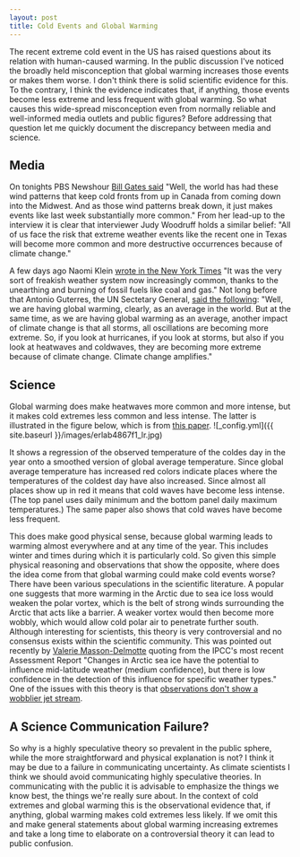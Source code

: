 ```yaml
---
layout: post
title: Cold Events and Global Warming
---
```

The recent extreme cold event in the US has raised questions about its relation with human-caused warming. 
In the public discussion I've noticed the broadly held misconception that global warming increases those 
events or makes them worse. I don't think there is solid scientific evidence for this. To the contrary, I think 
the evidence indicates that, if anything, those events become less extreme and less frequent with global warming. 
So what causes this wide-spread misconception even from normally reliable and well-informed media outlets and public figures? 
Before addressing that question let me quickly document the discrepancy between media and science.

## Media
On tonights PBS Newshour [Bill Gates said](https://www.pbs.org/newshour/show/bill-gates-on-tackling-climate-change-and-the-ongoing-pandemic-response) 
"Well, the world has had these wind patterns 
that keep cold fronts from up in Canada from coming down into the Midwest. And as those wind patterns break down, 
it just makes events like last week substantially more common." From her lead-up to the interview it is clear that
interviewer Judy Woodruff holds a similar belief: "All of us face the risk that extreme weather events like the recent 
one in Texas will become more common and more destructive occurrences because of climate change."

A few days ago Naomi Klein [wrote in the New York Times](https://www.nytimes.com/2021/02/21/opinion/green-new-deal-texas-blackout.html) 
"It was the very sort of freakish weather system now increasingly common, 
thanks to the unearthing and burning of fossil fuels like coal and gas." Not long before that Antonio Guterres, the UN Sectetary General, [said the 
following](https://www.un.org/sg/en/content/sg/press-encounter/2021-02-18/secretary-generals-joint-press-conference-executive-director-of-unep-inger-andersen-launch-unep-report-entitled-%E2%80%9Cmaking-peace-nature-scientific-blueprint-tackle): 
"Well, we are having global warming, clearly, as an average in the world. But at the same time, as we 
are having global warming as an average, another impact of climate change is that all storms, all oscillations are becoming more extreme. 
So, if you look at hurricanes, if you look at storms, but also if you look at heatwaves and coldwaves, they are becoming more extreme because 
of climate change. Climate change amplifies."

## Science
Global warming does make heatwaves more common and more intense, but it makes cold extremes less common and less intense. 
The latter is illustrated in the figure below, which is from [this paper](https://iopscience.iop.org/article/10.1088/1748-9326/ab4867).
![_config.yml]({{ site.baseurl }}/images/erlab4867f1_lr.jpg)

It shows a regression of the observed temperature of the coldes day in the year onto a smoothed version of global average temperature. 
Since global average temperature has increased red colors indicate places where the temperatures of the coldest day have also increased. 
Since almost all places show up in red it means that cold waves have become less intense. (The top panel uses daily minimum and the bottom panel daily 
maximum temperatures.) The same paper also shows that cold waves have become less frequent.

This does make good physical sense, because global warming leads to warming almost everywhere and at any time of the year. This includes winter and times during 
which it is particularly cold. So given this simple physical reasoning and observations that show the opposite, where does the idea come from that global
warming could make cold events worse? There have been various speculations in the scientific literature. A popular one suggests 
that more warming in the Arctic due to sea ice loss would weaken the polar vortex, which is the belt of strong winds surrounding the Arctic that acts like 
a barrier. A weaker vortex would then become more wobbly, which would allow cold polar air to penetrate further south. Although interesting for scientists, this 
theory is very controversial and no consensus exists within the scientific community. This was pointed out recently 
by [Valerie Masson-Delmotte](https://twitter.com/valmasdel/status/1362027199038173191) quoting from the IPCC's most recent Assessment Report 
"Changes in Arctic sea ice have the potential to influence mid-latitude weather (medium confidence), but there is low confidence in the 
detection of this influence for specific weather types." One of the issues with this theory is that 
[observations don't show a wobblier jet stream](https://advances.sciencemag.org/content/6/8/eaay2880).

## A Science Communication Failure?
So why is a highly speculative theory so prevalent in the public sphere, while the more straightforward and physical explanation is not? 
I think it may be due to a failure in communicating uncertainty. As climate scientists I think we should avoid communicating highly speculative theories. 
In communicating with the public it is advisable to emphasize the things we know best, the things we're really sure about. In the context of cold extremes and 
global warming this is the observational evidence that, if anything, global warming makes cold extremes less likely. If we omit this and make general statements
about global warming increasing extremes and take a long time to elaborate on a controversial theory it can lead to public confusion.

